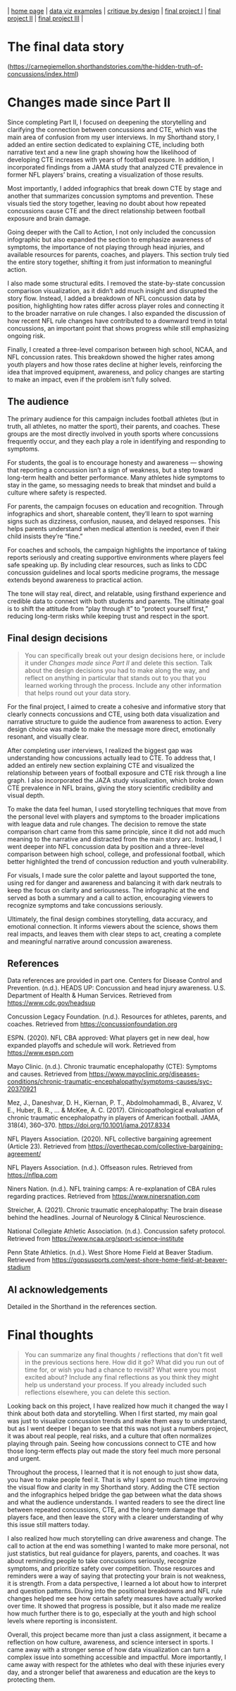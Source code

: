 | [home page](https://cmustudent.github.io/tswd-portfolio-templates/) | [data viz examples](dataviz-examples.md) | [critique by design](critique-by-design.md) | [final project I](final-project-part-one.md) | [final project II](final-project-part-two.md) | [final project III](final-project-part-three.md) |

# The final data story
(https://carnegiemellon.shorthandstories.com/the-hidden-truth-of-concussions/index.html)

# Changes made since Part II
Since completing Part II, I focused on deepening the storytelling and clarifying the connection between concussions and CTE, which was the main area of confusion from my user interviews. In my Shorthand story, I added an entire section dedicated to explaining CTE, including both narrative text and a new line graph showing how the likelihood of developing CTE increases with years of football exposure. In addition, I incorporated findings from a JAMA study that analyzed CTE prevalence in former NFL players’ brains, creating a visualization of those results.

Most importantly, I added infographics that break down CTE by stage and another that summarizes concussion symptoms and prevention. These visuals tied the story together, leaving no doubt about how repeated concussions cause CTE and the direct relationship between football exposure and brain damage.

Going deeper with the Call to Action, I not only included the concussion infographic but also expanded the section to emphasize awareness of symptoms, the importance of not playing through head injuries, and available resources for parents, coaches, and players. This section truly tied the entire story together, shifting it from just information to meaningful action.

I also made some structural edits. I removed the state-by-state concussion comparison visualization, as it didn’t add much insight and disrupted the story flow. Instead, I added a breakdown of NFL concussion data by position, highlighting how rates differ across player roles and connecting it to the broader narrative on rule changes. I also expanded the discussion of how recent NFL rule changes have contributed to a downward trend in total concussions, an important point that shows progress while still emphasizing ongoing risk.

Finally, I created a three-level comparison between high school, NCAA, and NFL concussion rates. This breakdown showed the higher rates among youth players and how those rates decline at higher levels, reinforcing the idea that improved equipment, awareness, and policy changes are starting to make an impact, even if the problem isn’t fully solved.
## The audience
The primary audience for this campaign includes football athletes (but in truth, all athletes, no matter the sport), their parents, and coaches. These groups are the most directly involved in youth sports where concussions frequently occur, and they each play a role in identifying and responding to symptoms.

For students, the goal is to encourage honesty and awareness — showing that reporting a concussion isn’t a sign of weakness, but a step toward long-term health and better performance. Many athletes hide symptoms to stay in the game, so messaging needs to break that mindset and build a culture where safety is respected.

For parents, the campaign focuses on education and recognition. Through infographics and short, shareable content, they’ll learn to spot warning signs such as dizziness, confusion, nausea, and delayed responses. This helps parents understand when medical attention is needed, even if their child insists they’re “fine.”

For coaches and schools, the campaign highlights the importance of taking reports seriously and creating supportive environments where players feel safe speaking up. By including clear resources, such as links to CDC concussion guidelines and local sports medicine programs, the message extends beyond awareness to practical action.

The tone will stay real, direct, and relatable, using firsthand experience and credible data to connect with both students and parents. The ultimate goal is to shift the attitude from “play through it” to “protect yourself first,” reducing long-term risks while keeping trust and respect in the sport.

## Final design decisions
> You can specifically break out your design decisions here, or include it under *Changes made since Part II* and delete this section. Talk about the design decisions you had to make along the way, and reflect on anything in particular that stands out to you that you learned working through the process.  Include any other information that helps round out your data story. 

For the final project, I aimed to create a cohesive and informative story that clearly connects concussions and CTE, using both data visualization and narrative structure to guide the audience from awareness to action. Every design choice was made to make the message more direct, emotionally resonant, and visually clear.

After completing user interviews, I realized the biggest gap was understanding how concussions actually lead to CTE. To address that, I added an entirely new section explaining CTE and visualized the relationship between years of football exposure and CTE risk through a line graph. I also incorporated the JAZA study visualization, which broke down CTE prevalence in NFL brains, giving the story scientific credibility and visual depth.

To make the data feel human, I used storytelling techniques that move from the personal level with players and symptoms to the broader implications with league data and rule changes. The decision to remove the state comparison chart came from this same principle, since it did not add much meaning to the narrative and distracted from the main story arc. Instead, I went deeper into NFL concussion data by position and a three-level comparison between high school, college, and professional football, which better highlighted the trend of concussion reduction and youth vulnerability.

For visuals, I made sure the color palette and layout supported the tone, using red for danger and awareness and balancing it with dark neutrals to keep the focus on clarity and seriousness. The infographic at the end served as both a summary and a call to action, encouraging viewers to recognize symptoms and take concussions seriously.

Ultimately, the final design combines storytelling, data accuracy, and emotional connection. It informs viewers about the science, shows them real impacts, and leaves them with clear steps to act, creating a complete and meaningful narrative around concussion awareness.
## References
Data references are provided in part one.
Centers for Disease Control and Prevention. (n.d.). HEADS UP: Concussion and head injury awareness. U.S. Department of Health & Human Services. Retrieved from https://www.cdc.gov/headsup

Concussion Legacy Foundation. (n.d.). Resources for athletes, parents, and coaches. Retrieved from https://concussionfoundation.org

ESPN. (2020). NFL CBA approved: What players get in new deal, how expanded playoffs and schedule will work. Retrieved from https://www.espn.com

Mayo Clinic. (n.d.). Chronic traumatic encephalopathy (CTE): Symptoms and causes. Retrieved from https://www.mayoclinic.org/diseases-conditions/chronic-traumatic-encephalopathy/symptoms-causes/syc-20370921

Mez, J., Daneshvar, D. H., Kiernan, P. T., Abdolmohammadi, B., Alvarez, V. E., Huber, B. R., ... & McKee, A. C. (2017). Clinicopathological evaluation of chronic traumatic encephalopathy in players of American football. JAMA, 318(4), 360–370. https://doi.org/10.1001/jama.2017.8334

NFL Players Association. (2020). NFL collective bargaining agreement (Article 23). Retrieved from https://overthecap.com/collective-bargaining-agreement/

NFL Players Association. (n.d.). Offseason rules. Retrieved from https://nflpa.com

Niners Nation. (n.d.). NFL training camps: A re-explanation of CBA rules regarding practices. Retrieved from https://www.ninersnation.com

Streicher, A. (2021). Chronic traumatic encephalopathy: The brain disease behind the headlines. Journal of Neurology & Clinical Neuroscience.

National Collegiate Athletic Association. (n.d.). Concussion safety protocol. Retrieved from https://www.ncaa.org/sport-science-institute

Penn State Athletics. (n.d.). West Shore Home Field at Beaver Stadium. Retrieved from https://gopsusports.com/west-shore-home-field-at-beaver-stadium


## AI acknowledgements


Detailed in the Shorthand in the references section.
# Final thoughts
> You can summarize any final thoughts / reflections that don't fit well in the previous sections here.  How did it go?  What did you run out of time for, or wish you had a chance to revisit?  What were you most excited about?  Include any final reflections as you think they might help us understand your process.  If you already included such reflections elsewhere, you can delete this section. 

Looking back on this project, I have realized how much it changed the way I think about both data and storytelling. When I first started, my main goal was just to visualize concussion trends and make them easy to understand, but as I went deeper I began to see that this was not just a numbers project, it was about real people, real risks, and a culture that often normalizes playing through pain. Seeing how concussions connect to CTE and how those long-term effects play out made the story feel much more personal and urgent.

Throughout the process, I learned that it is not enough to just show data, you have to make people feel it. That is why I spent so much time improving the visual flow and clarity in my Shorthand story. Adding the CTE section and the infographics helped bridge the gap between what the data shows and what the audience understands. I wanted readers to see the direct line between repeated concussions, CTE, and the long-term damage that players face, and then leave the story with a clearer understanding of why this issue still matters today.

I also realized how much storytelling can drive awareness and change. The call to action at the end was something I wanted to make more personal, not just statistics, but real guidance for players, parents, and coaches. It was about reminding people to take concussions seriously, recognize symptoms, and prioritize safety over competition. Those resources and reminders were a way of saying that protecting your brain is not weakness, it is strength.
From a data perspective, I learned a lot about how to interpret and question patterns. Diving into the positional breakdowns and NFL rule changes helped me see how certain safety measures have actually worked over time. It showed that progress is possible, but it also made me realize how much further there is to go, especially at the youth and high school levels where reporting is inconsistent.

Overall, this project became more than just a class assignment, it became a reflection on how culture, awareness, and science intersect in sports. I came away with a stronger sense of how data visualization can turn a complex issue into something accessible and impactful. More importantly, I came away with respect for the athletes who deal with these injuries every day, and a stronger belief that awareness and education are the keys to protecting them.

